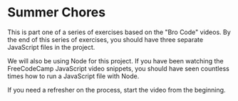 # Summer Chores
This is part one of a series of exercises based on the "Bro Code" videos. By the end of this series of exercises, you should have three separate JavaScript files in the project.

We will also be using Node for this project. If you have been watching the FreeCodeCamp JavaScript video snippets, you should have seen countless times how to run a JavaScript file with Node. 

If you need a refresher on the process, start the video from the beginning.